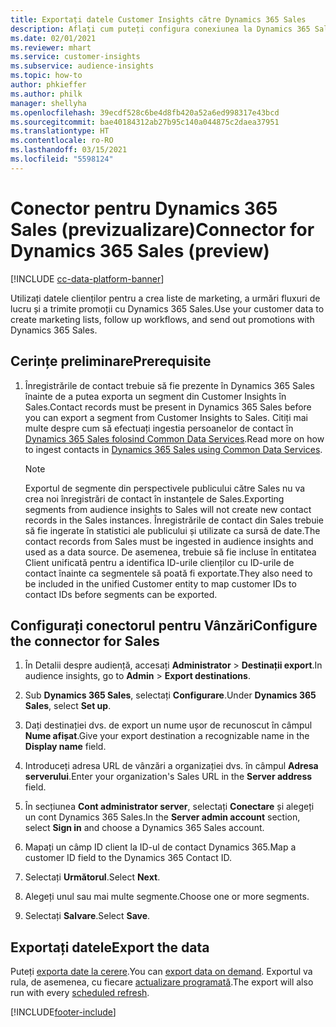 ```yaml
---
title: Exportați datele Customer Insights către Dynamics 365 Sales
description: Aflați cum puteți configura conexiunea la Dynamics 365 Sales.
ms.date: 02/01/2021
ms.reviewer: mhart
ms.service: customer-insights
ms.subservice: audience-insights
ms.topic: how-to
author: phkieffer
ms.author: philk
manager: shellyha
ms.openlocfilehash: 39ecdf528c6be4d8fb420a52a6ed998317e43bcd
ms.sourcegitcommit: bae40184312ab27b95c140a044875c2daea37951
ms.translationtype: HT
ms.contentlocale: ro-RO
ms.lasthandoff: 03/15/2021
ms.locfileid: "5598124"
---
```

# <a name="connector-for-dynamics-365-sales-preview"></a><span data-ttu-id="49bec-103">Conector pentru Dynamics 365 Sales (previzualizare)</span><span class="sxs-lookup"><span data-stu-id="49bec-103">Connector for Dynamics 365 Sales (preview)</span></span>

[!INCLUDE [cc-data-platform-banner](../includes/cc-data-platform-banner.md)]

<span data-ttu-id="49bec-104">Utilizați datele clienților pentru a crea liste de marketing, a urmări fluxuri de lucru și a trimite promoții cu Dynamics 365 Sales.</span><span class="sxs-lookup"><span data-stu-id="49bec-104">Use your customer data to create marketing lists, follow up workflows, and send out promotions with Dynamics 365 Sales.</span></span>

## <a name="prerequisite"></a><span data-ttu-id="49bec-105">Cerințe preliminare</span><span class="sxs-lookup"><span data-stu-id="49bec-105">Prerequisite</span></span>

1. <span data-ttu-id="49bec-106">Înregistrările de contact trebuie să fie prezente în Dynamics 365 Sales înainte de a putea exporta un segment din Customer Insights în Sales.</span><span class="sxs-lookup"><span data-stu-id="49bec-106">Contact records must be present in Dynamics 365 Sales before you can export a segment from Customer Insights to Sales.</span></span> <span data-ttu-id="49bec-107">Citiți mai multe despre cum să efectuați ingestia persoanelor de contact în [Dynamics 365 Sales folosind Common Data Services](connect-power-query.md).</span><span class="sxs-lookup"><span data-stu-id="49bec-107">Read more on how to ingest contacts in [Dynamics 365 Sales using Common Data Services](connect-power-query.md).</span></span>

   > [!NOTE]
   > <span data-ttu-id="49bec-108">Exportul de segmente din perspectivele publicului către Sales nu va crea noi înregistrări de contact în instanțele de Sales.</span><span class="sxs-lookup"><span data-stu-id="49bec-108">Exporting segments from audience insights to Sales will not create new contact records in the Sales instances.</span></span> <span data-ttu-id="49bec-109">Înregistrările de contact din Sales trebuie să fie ingerate în statistici ale publicului și utilizate ca sursă de date.</span><span class="sxs-lookup"><span data-stu-id="49bec-109">The contact records from Sales must be ingested in audience insights and used as a data source.</span></span> <span data-ttu-id="49bec-110">De asemenea, trebuie să fie incluse în entitatea Client unificată pentru a identifica ID-urile clienților cu ID-urile de contact înainte ca segmentele să poată fi exportate.</span><span class="sxs-lookup"><span data-stu-id="49bec-110">They also need to be included in the unified Customer entity to map customer IDs to contact IDs before segments can be exported.</span></span>

## <a name="configure-the-connector-for-sales"></a><span data-ttu-id="49bec-111">Configurați conectorul pentru Vânzări</span><span class="sxs-lookup"><span data-stu-id="49bec-111">Configure the connector for Sales</span></span>

1. <span data-ttu-id="49bec-112">În Detalii despre audiență, accesați **Administrator** > **Destinații export**.</span><span class="sxs-lookup"><span data-stu-id="49bec-112">In audience insights, go to **Admin** > **Export destinations**.</span></span>

1. <span data-ttu-id="49bec-113">Sub **Dynamics 365 Sales**, selectați **Configurare**.</span><span class="sxs-lookup"><span data-stu-id="49bec-113">Under **Dynamics 365 Sales**, select **Set up**.</span></span>

1. <span data-ttu-id="49bec-114">Dați destinației dvs. de export un nume ușor de recunoscut în câmpul **Nume afișat**.</span><span class="sxs-lookup"><span data-stu-id="49bec-114">Give your export destination a recognizable name in the **Display name** field.</span></span>

1. <span data-ttu-id="49bec-115">Introduceți adresa URL de vânzări a organizației dvs. în câmpul **Adresa serverului**.</span><span class="sxs-lookup"><span data-stu-id="49bec-115">Enter your organization's Sales URL in the **Server address** field.</span></span>

1. <span data-ttu-id="49bec-116">În secțiunea **Cont administrator server**, selectați **Conectare** și alegeți un cont Dynamics 365 Sales.</span><span class="sxs-lookup"><span data-stu-id="49bec-116">In the **Server admin account** section, select **Sign in** and choose a Dynamics 365 Sales account.</span></span>

1. <span data-ttu-id="49bec-117">Mapați un câmp ID client la ID-ul de contact Dynamics 365.</span><span class="sxs-lookup"><span data-stu-id="49bec-117">Map a customer ID field to the Dynamics 365 Contact ID.</span></span>

1. <span data-ttu-id="49bec-118">Selectați **Următorul**.</span><span class="sxs-lookup"><span data-stu-id="49bec-118">Select **Next**.</span></span>

1. <span data-ttu-id="49bec-119">Alegeți unul sau mai multe segmente.</span><span class="sxs-lookup"><span data-stu-id="49bec-119">Choose one or more segments.</span></span>

1. <span data-ttu-id="49bec-120">Selectați **Salvare**.</span><span class="sxs-lookup"><span data-stu-id="49bec-120">Select **Save**.</span></span>

## <a name="export-the-data"></a><span data-ttu-id="49bec-121">Exportați datele</span><span class="sxs-lookup"><span data-stu-id="49bec-121">Export the data</span></span>

<span data-ttu-id="49bec-122">Puteți [exporta date la cerere](export-destinations.md).</span><span class="sxs-lookup"><span data-stu-id="49bec-122">You can [export data on demand](export-destinations.md).</span></span> <span data-ttu-id="49bec-123">Exportul va rula, de asemenea, cu fiecare [actualizare programată](system.md#schedule-tab).</span><span class="sxs-lookup"><span data-stu-id="49bec-123">The export will also run with every [scheduled refresh](system.md#schedule-tab).</span></span>


[!INCLUDE[footer-include](../includes/footer-banner.md)]